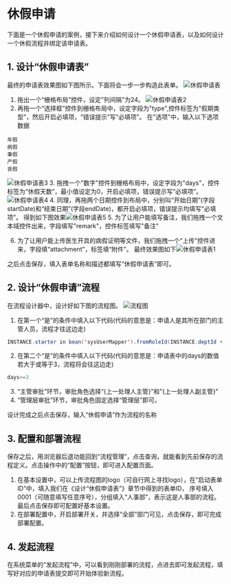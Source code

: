 # 休假申请
下面是一个休假申请的案例，接下来介绍如何设计一个休假申请表，以及如何设计一个休假流程并绑定该申请表。

## 1. 设计“休假申请表”

最终的申请表效果图如下图所示。下面将会一步一步构造此表单。
![休假申请表](/images/example0.png)

1. 拖出一个“栅格布局”控件，设定"列间隔"为24。
![休假申请表2](/images/example2.png)
2. 再拖一个“选择框”控件到栅格布局中，设定字段为"type",控件标签为"假期类型"，然后开启必填项，“错误提示”写“必填项”。
在"选项"中，输入以下选项数据
```text
年假
病假
事假
产假
丧假
```
![休假申请表3](/images/example3.png)
3. 拖拽一个"数字"控件到栅格布局中，设定字段为"days"，控件标签为“休假天数”，最小值设定为0，开启必填项，错误提示写“必填项”。
![休假申请表4](/images/example4.png)
4. 同理，再拖两个日期控件到布局中，分别叫“开始日期”(字段startDate)和“结束日期”(字段endDate)，都开启必填项，错误提示均填写“必填项”。
得到如下图效果![休假申请表5](/images/example5.png)
5. 为了让用户能填写备注，我们拖拽一个文本域控件出来，字段填写"remark"，控件标签填写"备注"

6. 为了让用户能上传医生开具的病假证明等文件，我们拖拽一个“上传”控件进来，字段填“attachment”，标签填“附件”。
最终效果图如下![休假申请表1](/images/example1.png)

之后点击保存，填入表单名称和描述都填写“休假申请表”即可。

## 2. 设计“休假申请”流程

在流程设计器中，设计好如下图的流程图。
![流程图](/images/example6.png)
1. 在第一个“是”的条件中填入以下代码(代码的意思是：申请人是其所在部门的主管人员，流程才往这边走)
```java
INSTANCE.starter in bean('sysUserMapper').fromRoleId(INSTANCE.deptId + "MA01")
```
2. 在第二个“是”的条件中填入以下代码(代码的意思是：申请表中的days的数值若大于或等于3，流程将会往这边走)
```java
days>=3
```
3. “主管审批”环节，审批角色选择“{上一处理人主管}”和"{上一处理人副主管}"
4. “管理层审批”环节，审批角色固定选择“管理层”即可。

设计完成之后点击保存，输入“休假申请”作为流程的名称

## 3. 配置和部署流程
保存之后，用浏览器后退功能回到“流程管理”，点击查询，就能看到先前保存的流程定义。点击操作中的“配置”按钮，即可进入配置页面。
1. 在基本设置中，可以上传流程图的logo（可自行网上寻找logo），在“启动表单ID”中，填入我们在《设计“休假申请表”》章节中得到的表单ID，
序号填入0001（可随意填写任意序号），分组填入“人事部”，表示这是人事部的流程。最后点击保存即可配置好基本设置。
2. 在部署配置中，开启部署开关，并选择“全部”部门可见，点击保存，即可完成部署配置。

## 4. 发起流程
在系统菜单的“发起流程”中，可以看到刚刚部署的流程，点进去即可发起流程，填写好对应的申请表提交即可开始体验新流程。
